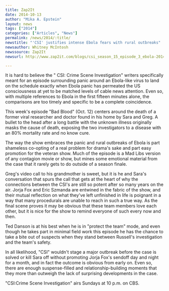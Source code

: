 ```yaml
---
title: Zap2It 
date: 2014-10-13
author: "Mika A. Epstein"
layout: news
tags: ["2014"]
categories: ["Articles", "News"]
permalink: /news/2014/:title/
newstitle: "'CSI' justifies intense Ebola fears with rural outbreaks"
newsauthor: Whitney McIntosh  
newssource: Zap2It  
newsurl: http://www.zap2it.com/blogs/csi_season_15_episode_3_ebola-2014-10  

---
```


It is hard to believe the " CSI: Crime Scene Investigation" writers specifically meant for an episode surrounding panic around an Ebola-like virus to land on the schedule exactly when Ebola panic has permeated the US consciousness at yet to be matched levels of cable news attention. Even so, with multiple references to Ebola in the first fifteen minutes alone, the comparisons are too timely and specific to be a complete coincidence. 

This week's episode "Bad Blood" (Oct. 12) centers around the death of a former viral researcher and doctor found in his home by Sara and Greg. A bullet to the head after a long battle with the unknown illness originally masks the cause of death, exposing the two investigators to a disease with an 80% mortality rate and no know cure. 

The way the show embraces the panic and rural outbreaks of Ebola is part shameless co-opting of a real problem for drama's sake and part easy promotion for the veteran show. Much of the episode is a Mad Libs version of any contagion movie or show, but mines some emotional material from the case that it rarely gets to do outside of a season finale. 

Greg's video call to his grandmother is sweet, but it is he and Sara's conversation that spurs the call that gets at the heart of why the connections between the CSI's are still so potent after so many years on the air. Jorja Fox and Eric Szmanda are entwined in the fabric of the show, and their mutual reflection on what they've left unfinished in life is poignant in a way that many procedurals are unable to reach in such a true way. As the final scene proves it may be obvious that these team members love each other, but it is nice for the show to remind everyone of such every now and then. 

Ted Danson is at his best when he is in "protect the team" mode, and even though he takes part in minimal field work this episode he has the chance to take a bite out of suspects when they stand between Russell's investigation and the team's safety. 

In all likelihood, "CSI" wouldn't stage a major outbreak before the case is solved or kill Sara off without promoting Jorja Fox's sendoff day and night for a month, and in fact the outcome is obvious from early on. Even so, there are enough suspense-filled and relationship-building moments that they more than outweigh the lack of surprising developments in the case. 

"CSI:Crime Scene Investigation" airs Sundays at 10 p.m. on CBS.  
